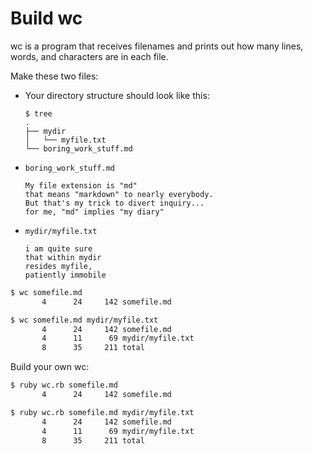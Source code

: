 # Build wc

wc is a program that receives filenames
and prints out how many lines, words, and characters are in each file.

Make these two files:

* Your directory structure should look like this:

  ```
  $ tree
  .
  ├── mydir
  │   └── myfile.txt
  └── boring_work_stuff.md
  ```
* `boring_work_stuff.md`

  ```
  My file extension is "md"
  that means "markdown" to nearly everybody.
  But that's my trick to divert inquiry...
  for me, "md" implies "my diary"
  ```
* `mydir/myfile.txt`

  ```
  i am quite sure
  that within mydir
  resides myfile,
  patiently immobile
  ```


```sh
$ wc somefile.md
       4      24     142 somefile.md

$ wc somefile.md mydir/myfile.txt
       4      24     142 somefile.md
       4      11      69 mydir/myfile.txt
       8      35     211 total
```

Build your own wc:

```sh
$ ruby wc.rb somefile.md
       4      24     142 somefile.md

$ ruby wc.rb somefile.md mydir/myfile.txt
       4      24     142 somefile.md
       4      11      69 mydir/myfile.txt
       8      35     211 total
```

